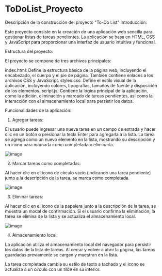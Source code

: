 # ToDoList_Proyecto

Descripción de la construcción del proyecto "To-Do List"
Introducción:

Este proyecto consiste en la creación de una aplicación web sencilla para gestionar listas de tareas pendientes. La aplicación se basa en HTML, CSS y JavaScript para proporcionar una interfaz de usuario intuitiva y funcional.

Estructura del proyecto:

El proyecto se compone de tres archivos principales:

index.html: Define la estructura básica de la página web, incluyendo el encabezado, el cuerpo y el pie de página. También contiene enlaces a los archivos CSS y JavaScript.
styles.css: Define el estilo visual de la aplicación, incluyendo colores, tipografías, tamaños de fuente y disposición de los elementos.
script.js: Contiene la lógica principal de la aplicación, como la adición, eliminación y marcado de tareas pendientes, así como la interacción con el almacenamiento local para persistir los datos.

Funcionalidades de la aplicación:

1. Agregar tareas:

El usuario puede ingresar una nueva tarea en un campo de entrada y hacer clic en un botón o presionar la tecla Enter para agregarla a la lista.
La tarea se agrega como un nuevo elemento en la lista, mostrando su descripción y un icono para marcarla como completada o eliminarla.

![image](https://github.com/richardgarciaordaz/ToDoList_Proyecto/assets/64115217/d2412571-4149-4fa5-a6fc-63912fb3ecd4)


2. Marcar tareas como completadas:

Al hacer clic en el icono de círculo vacío (indicando una tarea pendiente) junto a la descripción de la tarea, se marca como completada.

![image](https://github.com/richardgarciaordaz/ToDoList_Proyecto/assets/64115217/47b9135e-3e1a-4f0b-adcb-8afed39925c4)

3. Eliminar tareas:

Al hacer clic en el icono de la papelera junto a la descripción de la tarea, se muestra un modal de confirmación.
Si el usuario confirma la eliminación, la tarea se elimina de la lista y se actualiza el almacenamiento local.

![image](https://github.com/richardgarciaordaz/ToDoList_Proyecto/assets/64115217/bc81bc3d-ebd9-489b-ba82-4ed9d0754414)

4. Almacenamiento local:

La aplicación utiliza el almacenamiento local del navegador para persistir los datos de la lista de tareas.
Al cerrar y volver a abrir la página, las tareas guardadas previamente se cargan y muestran en la lista.


La tarea completada cambia su estilo de texto a tachado y el icono se actualiza a un círculo con un tilde en su interior.
